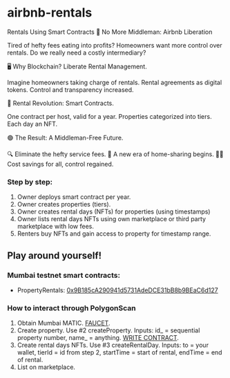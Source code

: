 # airbnb-rentals

Rentals Using Smart Contracts
🔴 No More Middleman: Airbnb Liberation

Tired of hefty fees eating into profits?
Homeowners want more control over rentals.
Do we really need a costly intermediary?

🖥️ Why Blockchain? Liberate Rental Management.

Imagine homeowners taking charge of rentals.
Rental agreements as digital tokens.
Control and transparency increased.

🔗 Rental Revolution: Smart Contracts.

One contract per host, valid for a year.
Properties categorized into tiers.
Each day an NFT.

🟢 The Result: A Middleman-Free Future.

🔍 Eliminate the hefty service fees.
🏡 A new era of home-sharing begins.
🤝🏻 Cost savings for all, control regained.

### Step by step:
1. Owner deploys smart contract per year.
2. Owner creates properties (tiers).
3. Owner creates rental days (NFTs) for properties (using timestamps)
4. Owner lists rental days NFTs using own marketplace or third party marketplace with low fees.
5. Renters buy NFTs and gain access to property for timestamp range.

## Play around yourself!

### Mumbai testnet smart contracts:
- PropertyRentals: [0x9B185cA290941d5731AdeDCE31bB8b9BEaC6d127](https://mumbai.polygonscan.com/address/0x9B185cA290941d5731AdeDCE31bB8b9BEaC6d127)

### How to interact through PolygonScan
1. Obtain Mumbai MATIC. [FAUCET](https://faucet.polygon.technology/).
2. Create property. Use #2 createProperty. Inputs: id_ = sequential property number, name_ = anything. [WRITE CONTRACT](https://mumbai.polygonscan.com/address/0xF9D67468D44ae6a039B4Bd487e07F4317C8f5BC3#writeContract).
3. Create rental days NFTs. Use #3 createRentalDay. Inputs: to = your wallet, tierId = id from step 2, startTime = start of rental, endTime = end of rental.
4. List on marketplace.

